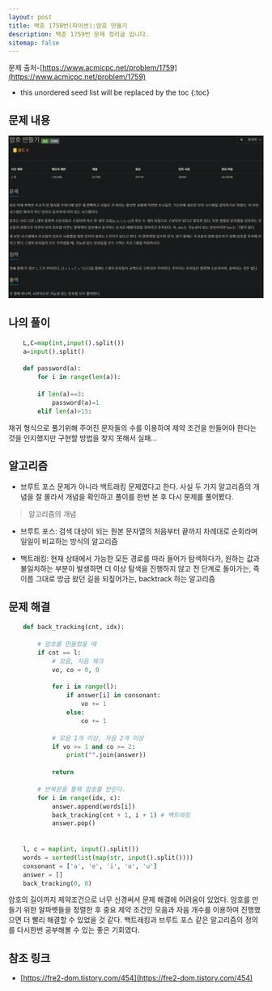 ```yaml
---
layout: post
title: 백준 1759번(파이썬):암호 만들기
description: 백준 1759번 문제 정리글 입니다.
sitemap: false
---
```

문제 출처-[https://www.acmicpc.net/problem/1759](https://www.acmicpc.net/problem/1759)

* this unordered seed list will be replaced by the toc
{:toc}

## 문제 내용
![백준 1759번](/assets/img/blog/bj1759.png)

## 나의 풀이
~~~python
    L,C=map(int,input().split())
    a=input().split()

    def password(a):
        for i in range(len(a)):
            
        if len(a)==3:
            password(a)=1
        elif len(a)>15:
~~~

재귀 형식으로 풀기위해 주어진 문자들의 수를 이용하여 제약 조건을 만들어야 한다는 것을 인지했지만 구현할 방법을 찾지 못해서 실패...

## 알고리즘
- 브루트 포스 문제가 아니라 백트래킹 문제였다고 한다. 사실 두 가지 알고리즘의 개념을 잘 몰라서 개념을 확인하고 풀이를 한번 본 후 다시 문제를 풀어봤다.

> 알고리즘의 개념
- 브루트 포스: 검색 대상이 되는 원본 문자열의 처음부터 끝까지 차례대로 순회라며 일일이 비교하는 방식의 알고리즘
>
- 백트래킹: 현재 상태에서 가능한 모든 경로를 따라 들어가 탐색하다가, 원하는 값과 불일치하는 부분이 발생하면 더 이상 탐색을 진행하지 않고 전 단계로 돌아가는, 즉 이름 그대로 방금 왔던 길을 되짚어가는, backtrack 하는 알고리즘

## 문제 해결
~~~python
    def back_tracking(cnt, idx):

        # 암호를 만들었을 때
        if cnt == l:
            # 모음, 자음 체크
            vo, co = 0, 0

            for i in range(l):
                if answer[i] in consonant:
                    vo += 1
                else:
                    co += 1

            # 모음 1개 이상, 자음 2개 이상
            if vo >= 1 and co >= 2:
                print("".join(answer))

            return
        
        # 반복문을 통해 암호를 만든다.
        for i in range(idx, c):
            answer.append(words[i])
            back_tracking(cnt + 1, i + 1) # 백트래킹
            answer.pop()


    l, c = map(int, input().split())
    words = sorted(list(map(str, input().split())))
    consonant = ['a', 'e', 'i', 'o', 'u']
    answer = []
    back_tracking(0, 0)
~~~

암호의 길이까지 제약조건으로 너무 신경써서 문제 해결에 어려움이 있었다. 암호를 만들기 위한 알파벳들을 정렬한 후 중요 제약 조건인 모음과 자음 개수를 이용하여 진행했으면 더 빨리 해결할 수 있었을 것 같다. 백트래킹과 브루트 포스 같은 알고리즘의 정의를 다시한번 공부해볼 수 있는 좋은 기회였다.

## **참조 링크** 

- [https://fre2-dom.tistory.com/454](https://fre2-dom.tistory.com/454)